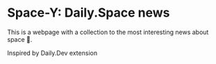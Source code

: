# Space-Y: Daily.Space news

This is a webpage with a collection to the most interesting news about space 🚀.

Inspired by Daily.Dev extension
